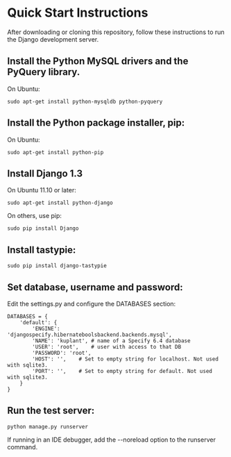 Quick Start Instructions
========================

After downloading or cloning this repository, follow these instructions to 
run the Django development server.


Install the Python MySQL drivers and the PyQuery library.
---------------------------------------------------------
On Ubuntu:

    sudo apt-get install python-mysqldb python-pyquery

Install the Python package installer, pip:
------------------------------------------
On Ubuntu:

    sudo apt-get install python-pip

Install Django 1.3
------------------
On Ubuntu 11.10 or later:

    sudo apt-get install python-django

On others, use pip:

    sudo pip install Django

Install tastypie:
-----------------

    sudo pip install django-tastypie

Set database, username and password:
------------------------------------
Edit the settings.py and configure the DATABASES section:

    DATABASES = {
        'default': {
            'ENGINE': 'djangospecify.hibernateboolsbackend.backends.mysql',
            'NAME': 'kuplant', # name of a Specify 6.4 database
            'USER': 'root',    # user with access to that DB
            'PASSWORD': 'root',
            'HOST': '',    # Set to empty string for localhost. Not used with sqlite3.
            'PORT': '',    # Set to empty string for default. Not used with sqlite3.
        }
    }

Run the test server:
--------------------

    python manage.py runserver

If running in an IDE debugger, add the --noreload option to the runserver command.
